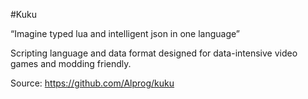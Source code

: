 #Kuku

“Imagine typed lua and intelligent json in one language”

Scripting language and data format designed for data-intensive video games and modding friendly.

Source: https://github.com/Alprog/kuku
